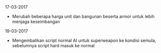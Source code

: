 17-03-2017
- Merubah beberapa harga unit dan bangunan beserta armor untuk lebih menjaga keseimbangan

19-03-2017
- Mengembalikan script normal AI untuk superweapon ke kondisi semula, sebelumnya script hard masuk ke normal